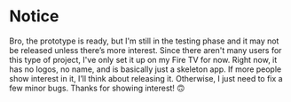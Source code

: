 # Notice
Bro, the prototype is ready, but I'm still in the testing phase and it may not be released unless there’s more interest. Since there aren't many users for this type of project, I've only set it up on my Fire TV for now. Right now, it has no logos, no name, and is basically just a skeleton app. If more people show interest in it, I’ll think about releasing it. Otherwise, I just need to fix a few minor bugs. Thanks for showing interest! 🙃
